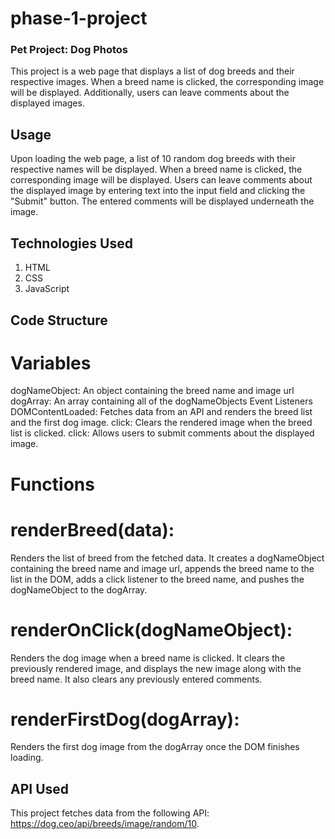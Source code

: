 # phase-1-project

### Pet Project: Dog Photos
This project is a web page that displays a list of dog breeds and their respective images. When a breed name is clicked, the corresponding image will be displayed. Additionally, users can leave comments about the displayed images.

## Usage
Upon loading the web page, a list of 10 random dog breeds with their respective names will be displayed. When a breed name is clicked, the corresponding image will be displayed. Users can leave comments about the displayed image by entering text into the input field and clicking the "Submit" button. The entered comments will be displayed underneath the image.

## Technologies Used
1. HTML
2. CSS
3. JavaScript

## Code Structure
# Variables
dogNameObject: An object containing the breed name and image url
dogArray: An array containing all of the dogNameObjects
Event Listeners
DOMContentLoaded: Fetches data from an API and renders the breed list and the first dog image.
click: Clears the rendered image when the breed list is clicked.
click: Allows users to submit comments about the displayed image.

# Functions
# renderBreed(data): 
Renders the list of breed from the fetched data. It creates a dogNameObject containing the breed name and image url, appends the breed name to the list in the DOM, adds a click listener to the breed name, and pushes the dogNameObject to the dogArray.

# renderOnClick(dogNameObject):
Renders the dog image when a breed name is clicked. It clears the previously rendered image, and displays the new image along with the breed name. It also clears any previously entered comments.

# renderFirstDog(dogArray):
Renders the first dog image from the dogArray once the DOM finishes loading.

## API Used
This project fetches data from the following API: https://dog.ceo/api/breeds/image/random/10.
